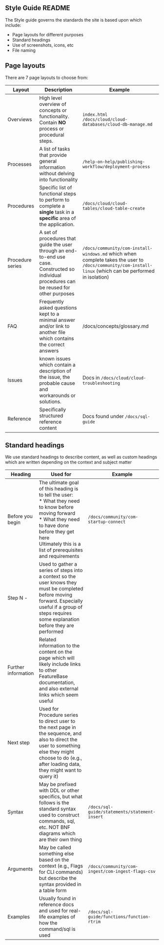 ## Style Guide README

The Style guide governs the standards the site is based upon which include:

* Page layouts for different purposes
* Standard headings
* Use of screenshots, icons, etc
* File naming

## Page layouts

There are 7 page layouts to choose from:

| Layout | Description | Example |
|---|---|---|
| Overviews | High level overview of concepts or functionality. Contain **NO** process or procedural steps. | `index.html`<br/> `/docs/cloud/cloud-databases/cloud-db-manage.md` |
| Processes | A list of tasks that provide general information without delving into functionality | `/help-on-help/publishing-workflow/deployment-process` |
| Procedures | Specific list of functional steps to perform to complete a **single** task in a **specific** area of the application. | `/docs/cloud/cloud-tables/cloud-table-create` |
| Procedure series | A set of procedures that guide the user through an end-to-end use case. Constructed so individual procedures can be reused for other purposes | `/docs/community/com-install-windows.md` which when complete takes the user to `/docs/community/com-install-linux` (which can be performed in isolation) |
| FAQ | Frequently asked questions kept to a minimal answer and/or link to another file which contains the correct answers | /docs/concepts/glossary.md |
| Issues | known issues which contain a description of the issue, the probable cause and workarounds or solutions. | Docs in `/docs/cloud/cloud-troubleshooting` |
| Reference | Specifically structured reference content | Docs found under `/docs/sql-guide` |

## Standard headings

We use standard headings to describe content, as well as custom headings which are written depending on the context and subject matter

| Heading | Used for | Example |
|---|---|---|
| Before you begin | The ultimate goal of this heading is to tell the user:<br/>* What they need to know before moving forward<br/>* What they need to have done before they get here<br/>Ultimately this is a list of prerequisites and requirements | `/docs/community/com-startup-connect` |
| Step N - <description> | Used to gather a series of steps into a context so the user knows they must be completed before moving forward. Especially useful if a group of steps requires some explanation before they are performed |
| Further information | Related information to the content on the page which will likely include links to other FeatureBase documentation, and also external links which seem useful |
| Next step | Used for Procedure series to direct user to the next page in the sequence, and also to direct the user to something else they might choose to do (e.g., after loading data, they might want to query it) |
| Syntax | May be prefixed with DDL or other specifics, but what follows is the standard syntax used to construct commands, sql, etc. NOT BNF diagrams which are their own thing | `/docs/sql-guide/statements/statement-insert` |
| Arguments | May be called something else based on the context (e.g., Flags for CLI commands) but describe the syntax provided in a table form | `/docs/community/com-ingest/com-ingest-flags-csv` |
| Examples | Usually found in reference docs and used for real-life examples of how the command/sql is used | `/docs/sql-guide/functions/function-rtrim` |
